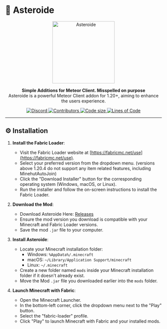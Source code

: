 # 🚀 Asteroide

<div align="center">
  <img src="https://github.com/asteroide-development/Asteroide/blob/master/icon.png?raw=true" alt="Asteroide" width="200">
</div>
<p align="center">
  <strong>Simple Additions for Meteor Client. Misspelled on purpose</strong>
  <br>
Asteroide is a powerful Meteor Client addon for 1.20+, aiming to enhance the users experience.
</p>


<p align="center">
<a href="https://discord.gg/K8g9hmza">
  <img alt="Discord" src="https://img.shields.io/discord/1211627879243448340?label=Discord&logo=discord&style=flat-square">
</a>
  <a href="https://github.com/asteroide-development/Asteroide/graphs/contributors">
    <img alt="Contributors" src="https://img.shields.io/github/contributors/asteroide-development/Asteroide?style=flat-square">
  </a>
  <a href="https://github.com/asteroide-development/Asteroide">
    <img alt="Code size" src="https://img.shields.io/github/languages/code-size/asteroide-development/Asteroide?style=flat-square">
  </a>
  <a href="https://github.com/asteroide-development/Asteroide">
    <img alt="Lines of Code" src="https://tokei.rs/b1/github/asteroide-development/Asteroide?style=flat-square">
  </a>
</p>


---

## ⚙️ Installation

1. **Install the Fabric Loader**:

    - Visit the Fabric Loader website at [https://fabricmc.net/use](https://fabricmc.net/use).
    - Select your preferred version from the dropdown menu. (versions above 1.20.4 do not support any item related features, including MinehutAutoJoin)
    - Click the "Download Installer" button for the corresponding operating system (Windows, macOS, or Linux).
    - Run the installer and follow the on-screen instructions to install the Fabric Loader.

2. **Download the Mod**:

    - Download Asteroide Here: [Releases](https://github.com/asteroide-development/Asteroide/releases)
    - Ensure the mod version you download is compatible with your Minecraft and Fabric Loader versions.
    - Save the mod `.jar` file to your computer.

3. **Install Asteroide**:

    - Locate your Minecraft installation folder:
        - Windows: `%AppData%/.minecraft`
        - macOS: `~/Library/Application Support/minecraft`
        - Linux: `~/.minecraft`
    - Create a new folder named `mods` inside your Minecraft installation folder if it doesn't already exist.
    - Move the Mod `.jar` file you downloaded earlier into the `mods` folder.

4. **Launch Minecraft with Fabric**:

    - Open the Minecraft Launcher.
    - In the bottom-left corner, click the dropdown menu next to the "Play" button.
    - Select the "fabric-loader" profile.
    - Click "Play" to launch Minecraft with Fabric and your installed mods.
